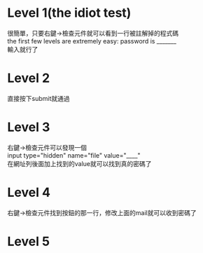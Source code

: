 # Level 1(the idiot test)
很簡單，只要右鍵→檢查元件就可以看到一行被註解掉的程式碼</br>
the first few levels are extremely easy: password is _______</br>
輸入就行了
# Level 2
直接按下submit就通過
# Level 3
右鍵→檢查元件可以發現一個</br>
input type="hidden" name="file" value="____"</br>
在網址列後面加上找到的value就可以找到真的密碼了</br>
# Level 4
右鍵→檢查元件找到按鈕的那一行，修改上面的mail就可以收到密碼了
# Level 5
